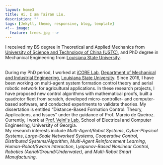 ```yaml
---
layout: home3
title: Hi, I am Tairan Liu.
description: ""
tags: [Jekyll, theme, responsive, blog, template]
<!-- image:
  feature: trees.jpg -->
---
```


I received my BS degree in Theoretical and Applied Mechanics from <a href="http://en.ustc.edu.cn/" target="_blank">University of Science and Technology of China (USTC)</a>, and PhD degree in Mechanical Engineering from <a href="https://www.lsu.edu/" target="_blank">Louisiana State University</a>.

<!-- I work at <a href="https://icorelab.github.io" target="_blank">iCORE Lab</a>, which is a research group of the <a href="https://www.lsu.edu/eng/mie/" target="_blank">Department of Mechanical and Industrial Engineering</a>, <a href="https://www.lsu.edu/" target="_blank">Louisiana State University</a>. -->

<br />
During my PhD period, I worked at <a href="https://icorelab.github.io" target="_blank">iCORE Lab</a>, <a href="https://www.lsu.edu/eng/mie/" target="_blank">Department of Mechanical and Industrial Engineering</a>, <a href="https://www.lsu.edu/" target="_blank">Louisiana State University</a>. Since 2016, I have been working on multi-agent system formation control theory and aerial robotic network for agricultural applications. In these research projects, I have proposed new control algorithms with mathematical proofs, built a quadrotor fleet from scratch, developed micro-controller- and computer-based software, and conducted experiments to validate theories. My dissertation is entitled “Distance-Based Formation Control: Theory, Applications, and Issues” under the guidance of Prof. Marcio de Queiroz.

<br />
Currently, I work at <a href="http://cscl.engr.uga.edu/" target="_blank">Prof. Velni's Lab</a>, School of Electrical and Computer Engineering, University of Georgia.

<br />
My research interests include <em>Multi-Agent/Robot Systems</em>, <em>Cyber-Physical Systems</em>, <em>Large-Scale Networked Systems</em>, <em>Cooperative Control</em>, <em>Distributed Systems/Algorithm</em>, <em>Multi-Agent Reinforcement Learning</em>, <em>Human-Robot/Swarm Interaction</em>, <em>Lyapunov-Based Nonlinear Control</em>, <em>Robotics (Aerial/Ground/Underwater)</em>, and <em>Multi-Robot Smart Manufacturing</em>.

<br />
<!-- ![I'm a relative reference to a repository file](../../Pics/index/scoreboard.png) -->
